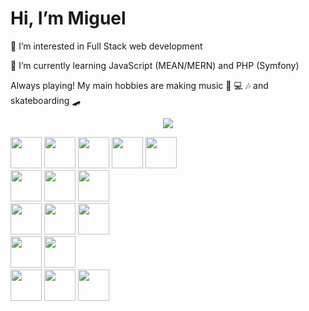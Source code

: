 # Hi, I’m Miguel

👀 I’m interested in Full Stack web development

🌱 I’m currently learning JavaScript (MEAN/MERN) and PHP (Symfony)



Always playing!
My main hobbies are making music 🎸 💻 🎶 and skateboarding 🛹


<p align="center">
  <a href="https://www.linkedin.com/in/hvmiguel/">
    <img src="https://img.shields.io/badge/LinkedIn-blue?style=flat&logo=linkedin&labelColor=blue">
  </a>
</p>

<div>
  <span><img src="https://brandeps.com/logo-download/H/HTML-5-logo-vector-01.svg" width="50"></span>
  <span><img src="https://brandeps.com/logo-download/C/CSS-3-logo-vector-01.svg" width="50"></span>
  <span><img src="https://brandeps.com/icon-download/S/Sass-icon-vector-04.svg" width="50"></span>
  <span><img src="https://brandeps.com/logo-download/J/JavaScript-logo-vector-01.svg" width="50"></span>
  <span><img src="https://brandeps.com/logo-download/P/PHP-logo-vector-01.svg" width="50"></span>
</div>

<div>
  <span><img src="https://brandeps.com/logo-download/R/React-logo-vector-01.svg" width="50"></span>
  <span><img src="https://brandeps.com/logo-download/R/Redux-logo-vector-01.svg" width="50"></span>
  <span><img src="https://brandeps.com/icon-download/A/Angular-icon-vector-04.svg" width="50"></span>
</div>

<div>
  <span><img src="https://brandeps.com/logo-download/N/Node-JS-logo-vector-01.svg" width="50"></span>
  <span><img src="https://brandeps.com/icon-download/E/Express-icon-vector-01.svg" width="50"></span>
  <span><img src="https://brandeps.com/icon-download/S/Symfony-icon-vector-03.svg" width="50"></span>
</div>

<div>
  <span><img src="https://brandeps.com/icon-download/M/Mongodb-icon-vector-03.svg" width="50"></span>
  <span><img src="https://brandeps.com/logo-download/M/MySQL-logo-vector-01.svg" width="50"></span>
</div>

<div>
  <span><img src="https://brandeps.com/icon-download/D/Docker-icon-vector-03.svg" width="50"></span>
  <span><img src="https://brandeps.com/icon-download/W/Webpack-icon-vector-02.svg" width="50"></span>
  <span><img src="https://brandeps.com/icon-download/B/Bootstrap-icon-vector-07.svg" width="50"></span>
</div>


<!---
miguel-hv/miguel-hv is a ✨ special ✨ repository because its `README.md` (this file) appears on your GitHub profile.
You can click the Preview link to take a look at your changes.
--->
